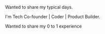 Wanted to share my typical days.

I'm Tech Co-founder | Coder | Product Builder.

Wanted to share my 0 to 1 experience
